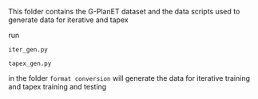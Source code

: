 This folder contains the G-PlanET dataset and the data scripts used to generate data for iterative and tapex

run
```
iter_gen.py

tapex_gen.py
``` 
in the folder `format conversion` will generate the data for iterative training and tapex training and testing